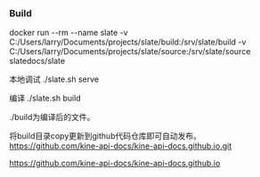 ### Build

  docker run --rm --name slate -v C:/Users/larry/Documents/projects/slate/build:/srv/slate/build -v C:/Users/larry/Documents/projects/slate/source:/srv/slate/source slatedocs/slate
  

本地调试
./slate.sh serve

编译
./slate.sh build

./build为编译后的文件。 

将build目录copy更新到github代码仓库即可自动发布。
https://github.com/kine-api-docs/kine-api-docs.github.io.git

https://github.com/kine-api-docs/kine-api-docs.github.io
